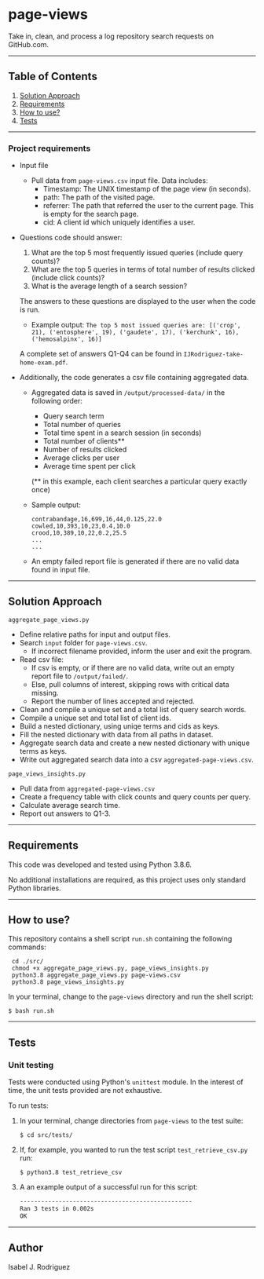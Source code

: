 # page-views

Take in, clean, and process a log repository search requests on GitHub.com. 

---
## Table of Contents 
1. [Solution Approach](#solution-approach)
2. [Requirements](#requirements)
3. [How to use?](#how-to-use) 
4. [Tests](#tests)

---

### Project requirements

- Input file
   - Pull data from `page-views.csv` input file. Data includes:
        - Timestamp:  The UNIX timestamp of the page view (in seconds).
        - path: The path of the visited page.
        - referrer: The path that referred the user to the current page. This is empty for the search page.
        - cid:  A client id which uniquely identifies a user.

- Questions code should answer:
    1) What are the top 5 most frequently issued queries (include query counts)?
    2) What are the top 5 queries in terms of total number of results clicked (include click counts)?
    3) What is the average length of a search session?
 
   The answers to these questions are displayed to the user when the code is run. 
    - Example output:
        ```The top 5 most issued queries are: [('crop', 21), ('entosphere', 19), ('gaudete', 17), ('kerchunk', 16), ('hemosalpinx', 16)]```

    A complete set of answers Q1-Q4 can be found in ```IJRodriguez-take-home-exam.pdf```.

- Additionally, the code generates a csv file containing aggregated data.
   - Aggregated data is saved in `/output/processed-data/` in the following order:
        - Query search term
        - Total number of queries
        - Total time spent in a search session (in seconds)
        - Total number of clients**
        - Number of results clicked
        - Average clicks per user
        - Average time spent per click
     
     (** in this example, each client searches a particular query exactly once)
   
   - Sample output:    
      ```
      contrabandage,16,699,16,44,0.125,22.0
      cowled,10,393,10,23,0.4,10.0
      crood,10,389,10,22,0.2,25.5
      ...
      ...
      ```
      
   - An empty failed report file is generated if there are no valid data found in input file.

---

## Solution Approach
 ```aggregate_page_views.py```
- Define relative paths for input and output files. 
- Search `input` folder for `page-views.csv`. 
    - If incorrect filename provided, inform the user and exit the program. 
- Read csv file:     
    - If csv is empty, or if there are no valid data, write out an empty report file to ```/output/failed/```.
    - Else, pull columns of interest, skipping rows with critical data missing.
    - Report the number of lines accepted and rejected. 
- Clean and compile a unique set and a total list of query search words.
- Compile a unique set and total list of client ids.
- Build a nested dictionary, using uniqe terms and cids as keys. 
- Fill the nested dictionary with data from all paths in dataset. 
- Aggregate search data and create a new nested dictionary with unique terms as keys. 
- Write out aggregated search data into a csv ```aggregated-page-views.csv```.

```page_views_insights.py```
- Pull data from ```aggregated-page-views.csv```
- Create a frequency table with click counts and query counts per query.
- Calculate average search time.  
- Report out answers to Q1-3.

---

## Requirements
This code was developed and tested using Python 3.8.6.

No additional installations are required, as this project uses only standard Python libraries. 

---

## How to use? 

This repository contains a shell script `run.sh` containing the following commands: 

   ```shell
    cd ./src/  
    chmod +x aggregate_page_views.py, page_views_insights.py
    python3.8 aggregate_page_views.py page-views.csv
    python3.8 page_views_insights.py
   ```
In your terminal, change to the `page-views` directory and run the shell script: 

   ```shell
   $ bash run.sh
   ```
---

## Tests 

### Unit testing 
Tests were conducted using Python's `unittest` module. In the interest of time, the unit tests provided are not exhaustive. 

To run tests:
   1. In your terminal, change directories from `page-views` to the test suite: 
      ```shell
      $ cd src/tests/
      ```
   2. If, for example, you wanted to run the test script `test_retrieve_csv.py` run: 
      ```shell
      $ python3.8 test_retrieve_csv
      ```
   3. A an example output of a successful run for this script: 
      ```bash
      -------------------------------------------------
      Ran 3 tests in 0.002s
      OK
      ```

---

## Author 
Isabel J. Rodriguez 
